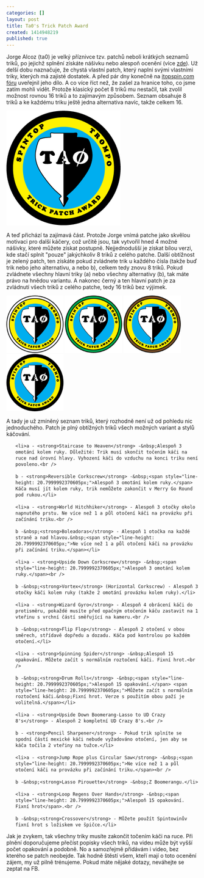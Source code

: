 ```yaml
---
categories: []
layout: post
title: Ta0's Trick Patch Award
created: 1414948219
published: true
---
```

<p>Jorge Alcoz (ta0) je velký příznivce tzv. patchů neboli krátkých seznamů triků, po jejichž splnění získáte nášivku nebo alespoň ocenění (více <a href="//spintop.cz/patche/" target="_blank">zde</a>). Už delší dobu naznačuje, že chystá vlastní patch, který naplní svými vlastními triky, kterých má zajisté dostatek. A před pár dny konečně na <a href="http://www.ta0.com/forum/index.php/topic,3583.0.html" target="_blank">itopspin.com fóru</a>&nbsp;uveřejnil jeho dílo. A co více říct než, že zašel za hranice toho, co jsme zatím mohli vidět. Protože klasický počet 8 triků mu nestačil, tak zvolil možnost rovnou 16 triků a to zajímavým způsobem. Seznam obsahuje 8 triků a ke každému triku ještě jedna alternativa navíc, takže celkem 16.</p>



<p><img alt="" src="/images/ta0s-trick-patch-award/Ta0%20Patch.gif" style="width: 300px; height: 300px;" /></p>



<p>A teď přichází ta zajímavá část. Protože Jorge vnímá patche jako skvělou motivaci pro další káčery, což určitě jsou, tak vytvořil hned 4 možné nášivky, které můžete získat postupně. Nejjednodušší je získat bílou verzi, kde stačí splnit "pouze" jakýchkoliv 8 triků z celého patche. Další obtížnost je zelený patch, ten získáte pokud zvládnete trik u každého čísla (takže buď trik nebo jeho alternativu, a nebo b), celkem tedy znovu 8 triků. Pokud zvládnete všechny hlavní triky (a) nebo všechny alternativy (b), tak máte právo na hnědou variantu. A nakonec černý a ten hlavní patch je za zvládnutí všech triků z celého patche, tedy 16 triků bez výjimek.</p>



<p><img alt="" src="/images/ta0s-trick-patch-award/Ta0%20Patch%20white.gif" style="width: 150px; height: 150px;" />&nbsp;<img alt="" src="/images/ta0s-trick-patch-award/Ta0%20Patch%20green.gif" style="width: 150px; height: 150px;" />&nbsp;<img alt="" src="/images/ta0s-trick-patch-award/Ta0%20Patch%20brown.gif" style="width: 150px; height: 150px;" />&nbsp;<img alt="" src="/images/ta0s-trick-patch-award/Ta0%20Patch%20black.gif" style="width: 150px; height: 150px;" /></p>



<p>A tady je už zmíněný seznam triků, který rozhodně není už od pohledu nic jednoduchého. Patch je plný obtížných triků všech možných variant a stylů káčování.</p>



<ol>

	<li>a - <strong>Staircase to Heaven</strong> -&nbsp;Alespoň 3 omotání kolem ruky. Důležité: Trik musí skončit točením káči na ruce nad úrovní hlavy. Vyhození káči do vzduchu na konci triku není povoleno.<br />

	b - <strong>Reversible Corkscrew</strong> -&nbsp;<span style="line-height: 20.7999992370605px;">Alespoň 3 omotání kolem ruky.</span> Káča musí jít kolem ruky, trik nemůžete zakončit v Merry Go Round pod rukou.</li>

	<li>a - <strong>World Hitchhiker</strong> - Alespoň 3 otočky okolo napnutého prstu. Ne více než 1 a půl otočení káči na provázku při začínání triku.<br />

	b -&nbsp;<strong>Boleadoras</strong> - Alespoň 1 otočka na každé straně a nad hlavou.&nbsp;<span style="line-height: 20.7999992370605px;">Ne více než 1 a půl otočení káči na provázku při začínání triku.</span></li>

	<li>a - <strong>Upside Down Corkscrew</strong> -&nbsp;<span style="line-height: 20.7999992370605px;">Alespoň 3 omotání kolem ruky.</span><br />

	b -&nbsp;<strong>Vortex</strong> (Horizontal Corkscrew) - Alespoň 3 otočky káči kolem ruky (takže 2 omotání provázku kolem ruky).</li>

	<li>a - <strong>Wizard Gyro</strong> - Alespoň 4 obrácení káči do protisměru, pokaždé musíte před opačným otočením káču zastavit na 1 vteřinu s vrchní částí směřující na kameru.<br />

	b -&nbsp;<strong>Flip Flop</strong> - Alespoň 2 otočení v obou směrech, střídavě dopředu a dozadu. Káča pod kontrolou po každém otočení.</li>

	<li>a - <strong>Spinning Spider</strong> -&nbsp;Alespoň 15 opakování. Můžete začít s normálním roztočení káči. Fixní hrot.<br />

	b -&nbsp;<strong>Drum Rolls</strong> -&nbsp;<span style="line-height: 20.7999992370605px;">Alespoň 15 opakování.</span> <span style="line-height: 20.7999992370605px;">Můžete začít s normálním roztočení káči.&nbsp;Fixní hrot. Verze s použitím obou paží je volitelná.</span></li>

	<li>a - <strong>Upside Down Boomerang-Lasso to UD Crazy 8's</strong> - Alespoň 2 kompletní UD Crazy 8's.<br />

	b - <strong>Pencil Sharpener</strong> - Pokud trik splníte se spodní částí mexické káči nebude vyžadováno otočení, jen aby se káča točila 2 vteřiny na tužce.</li>

	<li>a - <strong>Jump Rope plus Circular Saw</strong> -&nbsp;<span style="line-height: 20.7999992370605px;">Ne více než 1 a půl otočení káči na provázku při začínání triku.</span><br />

	b -&nbsp;<strong>Lasso Pirouette</strong> -&nbsp;Z Boomerangu.</li>

	<li>a - <strong>Loop Regens Over Hands</strong> -&nbsp;<span style="line-height: 20.7999992370605px;">Alespoň 15 opakování. Fixní hrot</span>.<br />

	b -&nbsp;<strong>Crossover</strong> - Můžete použít Spintowinův fixní hrot s ložiskem ve špičce.</li>

</ol>



<p>Jak je zvykem, tak všechny triky musíte zakončit točením káči na ruce. Při plnění doporučujeme přečíst popisky všech triků, na videu může být vyšší počet opakování a podobně. No a samozřejmě přidávám i video, bez kterého se patch neobejde. Tak hodně štěstí všem, kteří mají o toto ocenění zájem, my už pilně trénujeme. Pokud máte nějaké dotazy, neváhejte se zeptat na FB.</p>



<p><div class="youtube-player" data-id="5qnqeUXmxeo"></div></p>
